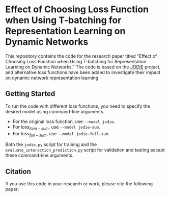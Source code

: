 # Effect of Choosing Loss Function when Using T-batching for Representation Learning on Dynamic Networks

This repository contains the code for the research paper titled "Effect of Choosing Loss Function when Using T-batching for Representation Learning on Dynamic Networks." The code is based on the [JODIE](https://github.com/claws-lab/jodie) project, and alternative loss functions have been added to investigate their impact on dynamic network representation learning.

## Getting Started

To run the code with different loss functions, you need to specify the desired model using command-line arguments.

- For the original loss function, use `--model jodie`.
- For $loss_{item-sum}$, use `--model jodie-sum`.
- For $loss_{full-sum}$, use `--model jodie-full-sum`.

Both the `jodie.py` script for training and the `evaluate_interaction_prediction.py` script for validation and testing accept these command-line arguments.

## Citation

If you use this code in your research or work, please cite the following paper:

```

```
